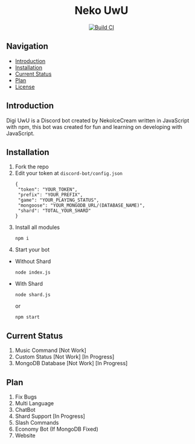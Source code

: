 <h1 align="center">Neko UwU</h1>

<div align="center">
	<a href="https://github.com/NekoIceCream/Discord-Bot/actions">
		<img src="https://github.com/NekoIceCream/Discord-Bot/actions/workflows/checker-ci.yml/badge.svg" alt="Build CI" />
	</a>
</div>

## Navigation
- [Introduction](#introduction)
- [Installation](#installation)
- [Current Status](#Current-Status)
- [Plan](#Plan)
- [License](https://github.com/NekoIceCream/Discord-Bot/blob/main/LICENSE.md)

## Introduction
Digi UwU is a Discord bot created by NekoIceCream written in JavaScript with npm, this bot was created for fun and learning on developing with JavaScript.

## Installation
1. Fork the repo
2. Edit your token at `discord-bot/config.json`
   ```
   {
    "token": "YOUR_TOKEN",
    "prefix": "YOUR_PREFIX",
    "game": "YOUR_PLAYING_STATUS",
    "mongoose": "YOUR_MONGODB_URL/(DATABASE_NAME)",
    "shard": "TOTAL_YOUR_SHARD"
   }
   ```
3. Install all modules
   ```
   npm i
   ```
4. Start your bot 

- Without Shard
  ```
  node index.js
  ```
- With Shard
  ```
  node shard.js
  ```
  or
  ```
  npm start
  ````

## Current Status
1. Music Command [Not Work]
2. Custom Status [Not Work] [In Progress]
3. MongoDB Database [Not Work] [In Progress]

## Plan
1. Fix Bugs
2. Multi Language
3. ChatBot
4. Shard Support [In Progress]
5. Slash Commands
6. Economy Bot (If MongoDB Fixed)
7. Website
